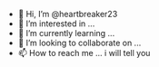 - 👋 Hi, I’m @heartbreaker23
- 👀 I’m interested in ...
- 🌱 I’m currently learning ...
- 💞️ I’m looking to collaborate on ...
- 📫 How to reach me ... i will tell you

<!---
heartbreaker23/heartbreaker23 is a ✨ special ✨ repository because its `README.md` (this file) appears on your GitHub profile.
You can click the Preview link to take a look at your changes. 
--->
